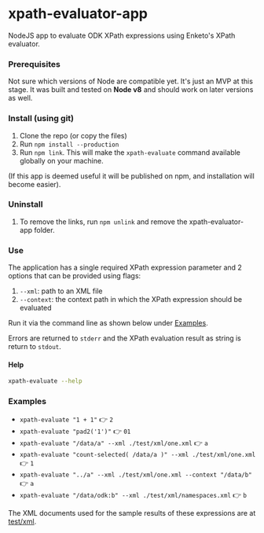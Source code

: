 # xpath-evaluator-app
NodeJS app to evaluate ODK XPath expressions using Enketo's XPath evaluator.

### Prerequisites

Not sure which versions of Node are compatible yet. It's just an MVP at this stage. It was built and tested on **Node v8** and should work on later versions as well.

### Install (using git)

1. Clone the repo (or copy the files)
2. Run `npm install --production`
3. Run `npm link`. This will make the `xpath-evaluate` command available globally on your machine.

(If this app is deemed useful it will be published on npm, and installation will become easier).

### Uninstall

1. To remove the links, run `npm unlink` and remove the xpath-evaluator-app folder.

### Use

The application has a single required XPath expression parameter and 2 options that can be provided using flags:

1. `--xml`: path to an XML file 
2. `--context`: the context path in which the XPath expression should be evaluated 

Run it via the command line as shown below under [Examples](#Examples).

Errors are returned to `stderr` and the XPath evaluation result as string is return to `stdout`. 

#### Help

```bash
xpath-evaluate --help
```

### Examples 

* `xpath-evaluate "1 + 1"` :point_right: `2`
* `xpath-evaluate "pad2('1')"` :point_right: `01`
* `xpath-evaluate "/data/a" --xml ./test/xml/one.xml` :point_right: `a`
* `xpath-evaluate "count-selected( /data/a )" --xml ./test/xml/one.xml` :point_right: `1`
* `xpath-evaluate "../a" --xml ./test/xml/one.xml --context "/data/b"` :point_right: `a`
* `xpath-evaluate "/data/odk:b" --xml ./test/xml/namespaces.xml` :point_right: `b`

The XML documents used for the sample results of these expressions are at [test/xml](./test/xml/).
